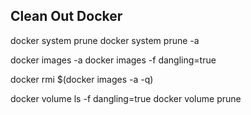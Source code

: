 Clean Out Docker
----------------

docker system prune
docker system prune -a

docker images -a
docker images -f dangling=true

docker rmi $(docker images -a -q)

docker volume ls -f dangling=true
docker volume prune
